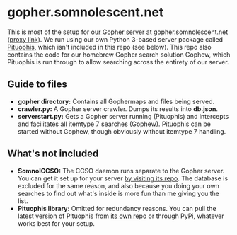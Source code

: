 # gopher.somnolescent.net
This is most of the setup for [our Gopher server](http://en.wikipedia.org/wiki/Gopher_(protocol)) at gopher.somnolescent.net ([proxy link](http://gopher.floodgap.com/gopher/gw?a=gopher%3A%2F%2Fgopher.somnolescent.net)). We run using our own Python 3-based server package called [Pituophis](http://github.com/dotcomboom/Pituophis), which isn't included in this repo (see below). This repo also contains the code for our homebrew Gopher search solution Gophew, which Pituophis is run through to allow searching across the entirety of our server.

## Guide to files
- **gopher directory:** Contains all Gophermaps and files being served.
- **crawler.py:** A Gopher server crawler. Dumps its results into **db.json**.
- **serverstart.py:** Gets a Gopher server running (Pituophis) and intercepts and facilitates all itemtype 7 searches (Gophew). Pituophis can be started without Gophew, though obviously without itemtype 7 handling.

## What's not included
- **SomnolCCSO:** The CCSO daemon runs separate to the Gopher server. You can get it set up for your server [by visiting its repo](http://github.com/Somnolescent/somnolccso). The database is excluded for the same reason, and also because you doing your own searches to find out what's inside is more fun than me giving you the list.
- **Pituophis library:** Omitted for redundancy reasons. You can pull the latest version of Pituophis from [its own repo](http://github.com/dotcomboom/Pituophis) or through PyPi, whatever works best for your setup.